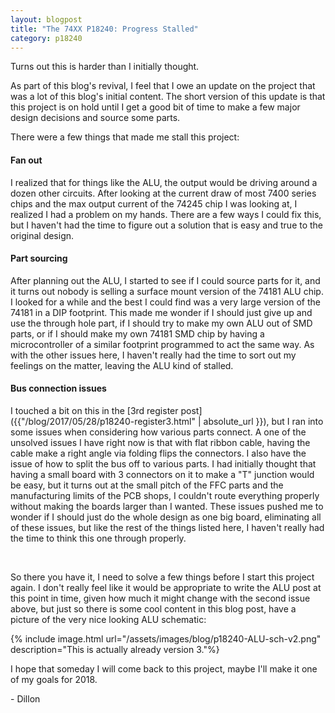 ```yaml
---
layout: blogpost
title: "The 74XX P18240: Progress Stalled"
category: p18240
---
```


Turns out this is harder than I initially thought.

As part of this blog's revival, I feel that I owe an update on the project that was a lot of this blog's initial content. The short version of this update is that this project is on hold until I get a good bit of time to make a few major design decisions and source some parts. 

There were a few things that made me stall this project:
#### Fan out ####
I realized that for things like the ALU, the output would be driving around a dozen other circuits. After looking at the current draw of most 7400 series chips and the max output current of the 74245 chip I was looking at, I realized I had a problem on my hands. There are a few ways I could fix this, but I haven't had the time to figure out a solution that is easy and true to the original design.

#### Part sourcing ####
After planning out the ALU, I started to see if I could source parts for it, and it turns out nobody is selling a surface mount version of the 74181 ALU chip. I looked for a while and the best I could find was a very large version of the 74181 in a DIP footprint. This made me wonder if I should just give up and use the through hole part, if I should try to make my own ALU out of SMD parts, or if I should make my own 74181 SMD chip by having a microcontroller of a similar footprint programmed to act the same way. As with the other issues here, I haven't really had the time to sort out my feelings on the matter, leaving the ALU kind of stalled. 

#### Bus connection issues ####
I touched a bit on this in the [3rd register post]({{"/blog/2017/05/28/p18240-register3.html" | absolute_url }}), but I ran into some issues when considering how various parts connect. A one of the unsolved issues I have right now is that with flat ribbon cable, having the cable make a right angle via folding flips the connectors. I also have the issue of how to split the bus off to various parts. I had initially thought that having a small board with 3 connectors on it to make a "T" junction would be easy, but it turns out at the small pitch of the FFC parts and the manufacturing limits of the PCB shops, I couldn't route everything properly without making the boards larger than I wanted. These issues pushed me to wonder if I should just do the whole design as one big board, eliminating all of these issues, but like the rest of the things listed here, I haven't really had the time to think this one through properly.

<br>

So there you have it, I need to solve a few things before I start this project again. I don't really feel like it would be appropriate to write the ALU post at this point in time, given how much it might change with the second issue above, but just so there is some cool content in this blog post, have a picture of the very nice looking ALU schematic:

{% include image.html url="/assets/images/blog/p18240-ALU-sch-v2.png"
description="This is actually already version 3."%}

I hope that someday I will come back to this project, maybe I'll make it one of my goals for 2018. 

\- Dillon